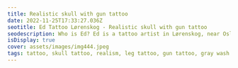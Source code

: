 ```yaml
--- 
title: Realistic skull with gun tattoo 
date: 2022-11-25T17:33:27.036Z 
seotitle: Ed Tattoo Lørenskog - Realistic skull with gun tattoo 
seodescription: Who is Ed? Ed is a tattoo artist in Lørenskog, near Oslo. I can help you with the Realistic skull with gun tattoo design and the process. Make an appointment... 
isDisplay: true 
cover: assets/images/img444.jpeg 
tags: tattoo, skull tattoo, realism, leg tattoo, gun tattoo, gray wash tattoo 
--- 
```

 